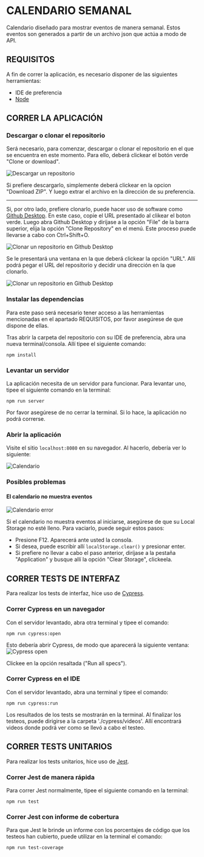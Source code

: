 # CALENDARIO SEMANAL
Calendario diseñado para mostrar eventos de manera semanal. Estos eventos son generados a partir de un archivo json que actúa a modo de API.

 ## REQUISITOS
 
 A fin de correr la aplicación, es necesario disponer de las siguientes herramientas:
  * IDE de preferencia
  * [Node](https://nodejs.org/es/ "Node")

 ## CORRER LA APLICACIÓN
 
 ### Descargar o clonar el repositorio
 
 Será necesario, para comenzar, descargar o clonar el repositorio en el que se encuentra en este momento. Para ello, deberá clickear el botón verde "Clone or download".

 ![Descargar un repositorio](https://i.imgur.com/cBeY4Zp.png "Descargar un repositorio")

 Si prefiere descargarlo, simplemente deberá clickear en la opcion "Download ZIP". Y luego extrar el archivo en la dirección de su preferencia.
 
 ___

 Si, por otro lado, prefiere clonarlo, puede hacer uso de software como [Github Desktop](https://desktop.github.com "Github Desktop"). En este caso, copie el URL presentado al clikear el boton verde. Luego abra Github Desktop y diríjase a la opción "File" de la barra superior, elija la opción "Clone Repository" en el menú. Este proceso puede llevarse a cabo con Ctrl+Shift+O.

 ![Clonar un repositorio en Github Desktop](https://i.imgur.com/KWss1Ga.png "Clonar un repositorio en Github Desktop")
 
 Se le presentará una ventana en la que deberá clickear la opción "URL". Allí podrá pegar el URL del repositorio y decidir una dirección en la que clonarlo.

 ![Clonar un repositorio en Github Desktop](https://i.imgur.com/Y3k4xmk.png "Clonar un repositorio en Github Desktop")

 ### Instalar las dependencias
 
 Para este paso será necesario tener acceso a las herramientas mencionadas en el apartado REQUISITOS, por favor asegúrese de que dispone de ellas.

 Tras abrir la carpeta del repositorio con su IDE de preferencia, abra una nueva terminal/consola. Allí tipee el siguiente comando:
```
npm install 
```

### Levantar un servidor

La aplicación necesita de un servidor para funcionar. Para levantar uno, tipee el siguiente comando en la terminal:
``` 
npm run server
```
Por favor asegúrese de no cerrar la terminal. Si lo hace, la aplicación no podrá correrse.

### Abrir la aplicación

Visite el sitio `localhost:8080` en su navegador. Al hacerlo, debería ver lo siguiente:

![Calendario](https://i.imgur.com/oynFl03.png "Calendario")


 ### Posibles problemas
 
 #### El calendario no muestra eventos
 
 ![Calendario error](https://i.imgur.com/Kr8C4WG.png "Calendario error")

 Si el calendario no muestra eventos al iniciarse, asegúrese de que su Local Storage no esté lleno. Para vaciarlo, puede seguir estos pasos:
 * Presione F12. Aparecerá ante usted la consola.
 * Si desea, puede escribir allí `localStorage.clear()` y presionar enter.
 * Si prefiere no llevar a cabo el paso anterior, diríjase a la pestaña "Application" y busque allí la opción "Clear Storage", clickeela.

 ## CORRER TESTS DE INTERFAZ
 
 Para realizar los tests de interfaz, hice uso de [Cypress](https://www.cypress.io "Cypress").

 ### Correr Cypress en un navegador
 
Con el servidor levantado, abra otra terminal y tipee el comando:
```
npm run cypress:open
```

Esto debería abrir Cypress, de modo que aparecerá la siguiente ventana:
![Cypress open](https://i.imgur.com/2wsrpd1.png "Cypress open")

Clickee en la opción resaltada ("Run all specs").

### Correr Cypress en el IDE

Con el servidor levantado, abra una terminal y tipee el comando:
```
npm run cypress:run
```

Los resultados de los tests se mostrarán en la terminal. Al finalizar los testeos, puede dirigirse a la carpeta './cypress/videos'. Allí encontrará videos donde podrá ver como se llevó a cabo el testeo. 

 ## CORRER TESTS UNITARIOS
 
 Para realizar los tests unitarios, hice uso de [Jest](https://jestjs.io "Jest").

 ### Correr Jest de manera rápida
 
 Para correr Jest normalmente, tipee el siguiente comando en la terminal:
 ```
 npm run test
 ```

 ### Correr Jest con informe de cobertura
 
 Para que Jest le brinde un informe con los porcentajes de código que los testeos han cubierto, puede utilizar en la terminal el comando:
  ```
  npm run test-coverage
  ```


